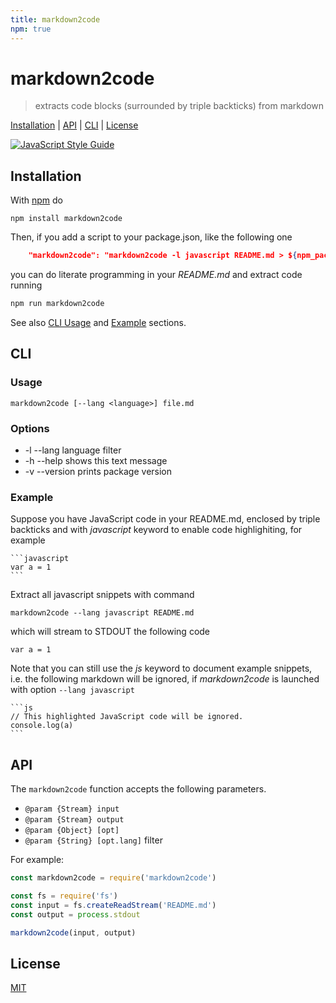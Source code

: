 ```yaml
---
title: markdown2code
npm: true
---
```

# markdown2code

> extracts code blocks (surrounded by triple backticks) from markdown

[Installation](#installation) |
[API](#api) |
[CLI](#cli) |
[License](#license)

[![JavaScript Style Guide](https://img.shields.io/badge/code_style-standard-brightgreen.svg)](https://standardjs.com)

## Installation

With [npm](https://www.npmjs.com/) do

```
npm install markdown2code
```

Then, if you add a script to your package.json, like the following one

```json
    "markdown2code": "markdown2code -l javascript README.md > ${npm_package_main}",
```

you can do literate programming in your *README.md* and extract code running

```bash
npm run markdown2code
```

See also [CLI Usage](#usage) and [Example](#example) sections.

## CLI

### Usage

    markdown2code [--lang <language>] file.md

### Options

* -l --lang language filter
* -h --help shows this text message
* -v --version prints package version

### Example

Suppose you have JavaScript code in your README.md, enclosed by triple backticks
and with *javascript* keyword to enable code highlighiting, for example

    ```javascript
    var a = 1
    ```

Extract all javascript snippets with command

    markdown2code --lang javascript README.md

which will stream to STDOUT the following code

    var a = 1

Note that you can still use the *js* keyword to document example snippets, i.e.
the following markdown will be ignored, if *markdown2code* is launched with
option `--lang javascript`

    ```js
    // This highlighted JavaScript code will be ignored.
    console.log(a)
    ```

## API

The `markdown2code` function accepts the following parameters.

* `@param {Stream} input`
* `@param {Stream} output`
* `@param {Object} [opt]`
* `@param {String} [opt.lang]` filter

For example:

```javascript
const markdown2code = require('markdown2code')

const fs = require('fs')
const input = fs.createReadStream('README.md')
const output = process.stdout

markdown2code(input, output)
```

## License

[MIT](http://g14n.info/mit-license/)


